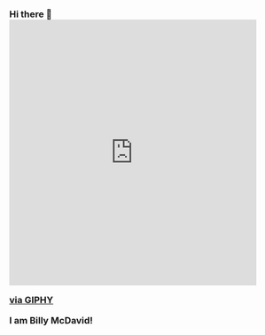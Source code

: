### Hi there 👋 <iframe src="https://giphy.com/embed/dIjOLFqhMAyAIu8bBb" width="446" height="480" frameBorder="0" class="giphy-embed" allowFullScreen></iframe><p><a href="https://giphy.com/gifs/hi-allo-cartoon-waving-dIjOLFqhMAyAIu8bBb">via GIPHY</a></p> I am Billy McDavid!

<!--
**satoshimasterbilly/satoshimasterbilly** is a ✨ _special_ ✨ repository because its `README.md` (this file) appears on your GitHub profile.

Here are some ideas to get you started:

- 🔭 I’m currently working on ...
- 🌱 I’m currently learning ...
- 👯 I’m looking to collaborate on ...
- 🤔 I’m looking for help with ...
- 💬 Ask me about ...
- 📫 How to reach me: ...
- 😄 Pronouns: ...
- ⚡ Fun fact: ...
-->
